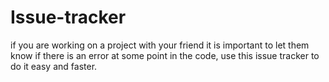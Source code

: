 # Issue-tracker

if you are working on a project with your friend it is important to let them know if there is an error at some point in the code, use this issue tracker to do it easy and faster.
